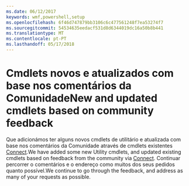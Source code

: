 ```yaml
---
ms.date: 06/12/2017
keywords: wmf,powershell,setup
ms.openlocfilehash: 6f46d747879bb3106c6c477561248f7ea53274f7
ms.sourcegitcommit: 54534635eedacf531d8d6344019dc16a50b8b441
ms.translationtype: MT
ms.contentlocale: pt-PT
ms.lasthandoff: 05/17/2018
---
```

# <a name="new-and-updated-cmdlets-based-on-community-feedback"></a><span data-ttu-id="2f991-102">Cmdlets novos e atualizados com base nos comentários da Comunidade</span><span class="sxs-lookup"><span data-stu-id="2f991-102">New and updated cmdlets based on community feedback</span></span>
<span data-ttu-id="2f991-103">Que adicionámos ter alguns novos cmdlets de utilitário e atualizada com base nos comentários da Comunidade através de cmdlets existentes [Connect](https://connect.microsoft.com/powershell).</span><span class="sxs-lookup"><span data-stu-id="2f991-103">We have added some new Utility cmdlets, and updated existing cmdlets based on feedback from the community via [Connect](https://connect.microsoft.com/powershell).</span></span> <span data-ttu-id="2f991-104">Continuar percorrer o comentários e o endereço como muitos dos seus pedidos quanto possível.</span><span class="sxs-lookup"><span data-stu-id="2f991-104">We continue to go through the feedback, and address as many of your requests as possible.</span></span>
